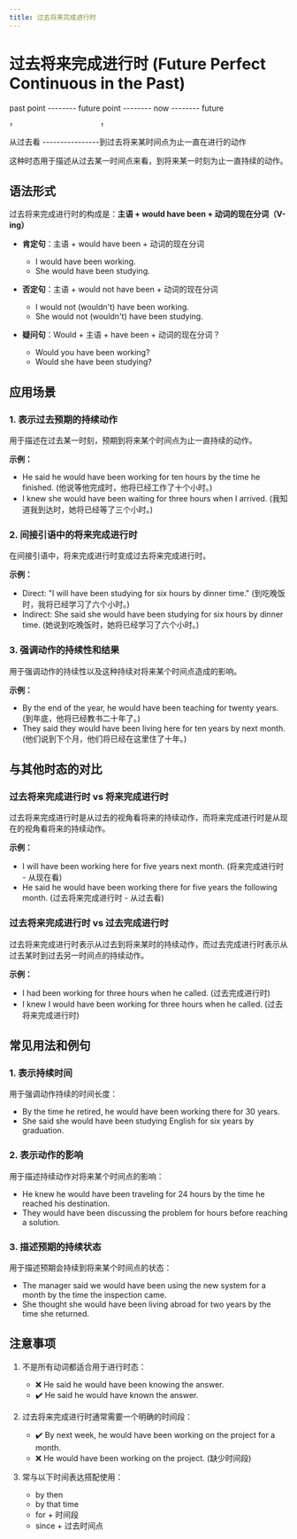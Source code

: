 ```yaml
---
title: 过去将来完成进行时
---
```


# 过去将来完成进行时 (Future Perfect Continuous in the Past)

past point -------- future point -------- now -------- future

    ↑                      ↑ 
从过去看 ----------------到过去将来某时间点为止一直在进行的动作

这种时态用于描述从过去某一时间点来看，到将来某一时刻为止一直持续的动作。

## 语法形式

过去将来完成进行时的构成是：**主语 + would have been + 动词的现在分词（V-ing）**

- **肯定句**：主语 + would have been + 动词的现在分词

  - I would have been working.
  - She would have been studying.

- **否定句**：主语 + would not have been + 动词的现在分词

  - I would not (wouldn't) have been working.
  - She would not (wouldn't) have been studying.

- **疑问句**：Would + 主语 + have been + 动词的现在分词？
  - Would you have been working?
  - Would she have been studying?

## 应用场景

### 1. 表示过去预期的持续动作

用于描述在过去某一时刻，预期到将来某个时间点为止一直持续的动作。

**示例：**

- He said he would have been working for ten hours by the time he finished. (他说等他完成时，他将已经工作了十个小时。)
- I knew she would have been waiting for three hours when I arrived. (我知道我到达时，她将已经等了三个小时。)

### 2. 间接引语中的将来完成进行时

在间接引语中，将来完成进行时变成过去将来完成进行时。

**示例：**

- Direct: "I will have been studying for six hours by dinner time." (到吃晚饭时，我将已经学习了六个小时。)
- Indirect: She said she would have been studying for six hours by dinner time. (她说到吃晚饭时，她将已经学习了六个小时。)

### 3. 强调动作的持续性和结果

用于强调动作的持续性以及这种持续对将来某个时间点造成的影响。

**示例：**

- By the end of the year, he would have been teaching for twenty years. (到年底，他将已经教书二十年了。)
- They said they would have been living here for ten years by next month. (他们说到下个月，他们将已经在这里住了十年。)

## 与其他时态的对比

### 过去将来完成进行时 vs 将来完成进行时

过去将来完成进行时是从过去的视角看将来的持续动作，而将来完成进行时是从现在的视角看将来的持续动作。

**示例：**

- I will have been working here for five years next month. (将来完成进行时 - 从现在看)
- He said he would have been working there for five years the following month. (过去将来完成进行时 - 从过去看)

### 过去将来完成进行时 vs 过去完成进行时

过去将来完成进行时表示从过去到将来某时的持续动作，而过去完成进行时表示从过去某时到过去另一时间点的持续动作。

**示例：**

- I had been working for three hours when he called. (过去完成进行时)
- I knew I would have been working for three hours when he called. (过去将来完成进行时)

## 常见用法和例句

### 1. 表示持续时间

用于强调动作持续的时间长度：

- By the time he retired, he would have been working there for 30 years.
- She said she would have been studying English for six years by graduation.

### 2. 表示动作的影响

用于描述持续动作对将来某个时间点的影响：

- He knew he would have been traveling for 24 hours by the time he reached his destination.
- They would have been discussing the problem for hours before reaching a solution.

### 3. 描述预期的持续状态

用于描述预期会持续到将来某个时间点的状态：

- The manager said we would have been using the new system for a month by the time the inspection came.
- She thought she would have been living abroad for two years by the time she returned.

## 注意事项

1. 不是所有动词都适合用于进行时态：

   - ❌ He said he would have been knowing the answer.
   - ✔️ He said he would have known the answer.

2. 过去将来完成进行时通常需要一个明确的时间段：

   - ✔️ By next week, he would have been working on the project for a month.
   - ❌ He would have been working on the project. (缺少时间段)

3. 常与以下时间表达搭配使用：
   - by then
   - by that time
   - for + 时间段
   - since + 过去时间点
